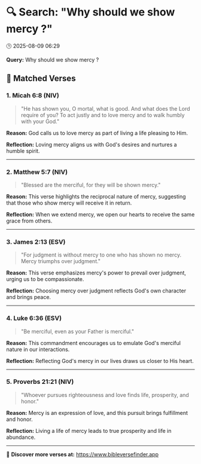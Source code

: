 # 🔍 Search: "Why should we show mercy ?"
🕒 2025-08-09 06:29

**Query:** Why should we show mercy ?

## 📖 Matched Verses

### 1. Micah 6:8 (NIV)
> "He has shown you, O mortal, what is good. And what does the Lord require of you? To act justly and to love mercy and to walk humbly with your God."

**Reason:** God calls us to love mercy as part of living a life pleasing to Him.

**Reflection:** Loving mercy aligns us with God's desires and nurtures a humble spirit.

---

### 2. Matthew 5:7 (NIV)
> "Blessed are the merciful, for they will be shown mercy."

**Reason:** This verse highlights the reciprocal nature of mercy, suggesting that those who show mercy will receive it in return.

**Reflection:** When we extend mercy, we open our hearts to receive the same grace from others.

---

### 3. James 2:13 (ESV)
> "For judgment is without mercy to one who has shown no mercy. Mercy triumphs over judgment."

**Reason:** This verse emphasizes mercy's power to prevail over judgment, urging us to be compassionate.

**Reflection:** Choosing mercy over judgment reflects God's own character and brings peace.

---

### 4. Luke 6:36 (ESV)
> "Be merciful, even as your Father is merciful."

**Reason:** This commandment encourages us to emulate God's merciful nature in our interactions.

**Reflection:** Reflecting God's mercy in our lives draws us closer to His heart.

---

### 5. Proverbs 21:21 (NIV)
> "Whoever pursues righteousness and love finds life, prosperity, and honor."

**Reason:** Mercy is an expression of love, and this pursuit brings fulfillment and honor.

**Reflection:** Living a life of mercy leads to true prosperity and life in abundance.

---

🔗 **Discover more verses at:** https://www.bibleversefinder.app
